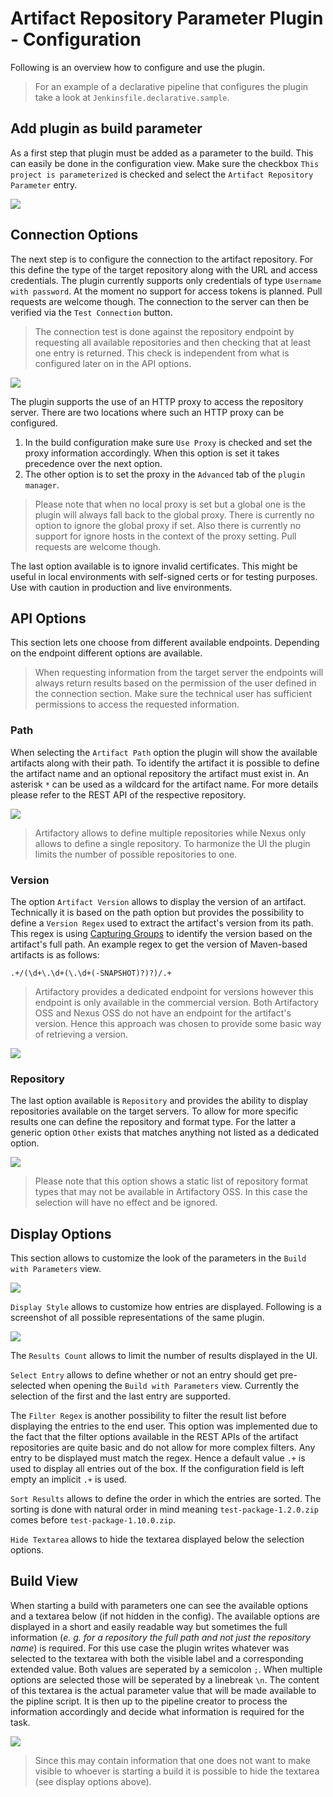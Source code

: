 # Artifact Repository Parameter Plugin - Configuration

Following is an overview how to configure and use the plugin.

> For an example of a declarative pipeline that configures the plugin take a look at 
> `Jenkinsfile.declarative.sample`.

## Add plugin as build parameter

As a first step that plugin must be added as a parameter to the build. This can easily be done
in the configuration view. Make sure the checkbox `This project is parameterized` is checked
and select the `Artifact Repository Parameter` entry. 

![](https://github.com/jenkinsci/artifact-repository-parameter-plugin/raw/master/docs/img/param_select.png)

## Connection Options

The next step is to configure the connection to the artifact repository. For this define the
type of the target repository along with the URL and access credentials. The plugin currently
supports only credentials of type `Username with password`. At the moment no support for
access tokens is planned. Pull requests are welcome though. The connection to the server can
then be verified via the `Test Connection` button.

> The connection test is done against the repository endpoint by requesting all available
> repositories and then checking that at least one entry is returned. This check is
> independent from what is configured later on in the API options.
 
![](https://raw.githubusercontent.com/jenkinsci/artifact-repository-parameter-plugin/master/docs/img/connection_options.png)
 
The plugin supports the use of an HTTP proxy to access the repository server. There are two
locations where such an HTTP proxy can be configured.

1. In the build configuration make sure `Use Proxy` is checked and set the proxy information
   accordingly. When this option is set it takes precedence over the next option.
2. The other option is to set the proxy in the `Advanced` tab of the `plugin manager`.

> Please note that when no local proxy is set but a global one is the plugin  will always 
> fall back to the global proxy. There is currently no option to ignore the global proxy 
> if set. Also there is currently no support for ignore hosts in the context of the proxy
> setting. Pull requests are welcome though.

The last option available is to ignore invalid certificates. This might be useful in local 
environments with self-signed certs or for testing purposes. Use with caution in production
and live environments.

## API Options

This section lets one choose from different available endpoints. Depending on the endpoint 
different options are available.

> When requesting information from the target server the endpoints will always return results
> based on the permission of the user defined in the connection section. Make sure the technical
> user has sufficient permissions to access the requested information.

### Path

When selecting the `Artifact Path` option the plugin will show the available artifacts along
with their path. To identify the artifact it is possible to define the artifact name and an
optional repository the artifact must exist in. An asterisk `*` can be used as a wildcard for the
artifact name. For more details please refer to the REST API of the respective repository.

![](https://github.com/jenkinsci/artifact-repository-parameter-plugin/raw/master/docs/img/api_options_path.png)

> Artifactory allows to define multiple repositories while Nexus only allows to define a single
> repository. To harmonize the UI the plugin limits the number of possible repositories to one.

### Version

The option `Artifact Version` allows to display the version of an artifact. Technically it is based
on the path option but provides the possibility to define a `Version Regex` used to extract the
artifact's version from its path. This regex is using 
[Capturing Groups](https://docs.oracle.com/javase/tutorial/essential/regex/groups.html)  to identify 
the version based on the artifact's full path. An example regex to get the version of Maven-based 
artifacts is as follows:

```
.+/(\d+\.\d+(\.\d+(-SNAPSHOT)?)?)/.+
```

> Artifactory provides a dedicated endpoint for versions however this endpoint is only available in
> the commercial version. Both Artifactory OSS and Nexus OSS do not have an endpoint for the artifact's
> version. Hence this approach was chosen to provide some basic way of retrieving a version.

![](https://github.com/jenkinsci/artifact-repository-parameter-plugin/raw/master/docs/img/api_options_version.png)

### Repository

The last option available is `Repository` and provides the ability to display repositories available
on the target servers. To allow for more specific results one can define the repository and format
type. For the latter a generic option `Other` exists that matches anything not listed as a dedicated
option.

![](https://github.com/jenkinsci/artifact-repository-parameter-plugin/raw/master/docs/img/api_options_repository.png)

> Please note that this option shows a static list of repository format types that may not be available
> in Artifactory OSS. In this case the selection will have no effect and be ignored.

## Display Options

This section allows to customize the look of the parameters in the  `Build with Parameters` view.

![](https://github.com/jenkinsci/artifact-repository-parameter-plugin/raw/master/docs/img/display_options.png)

`Display Style` allows to customize how entries are displayed. Following is a screenshot of all 
possible representations of the same plugin.

![](https://github.com/jenkinsci/artifact-repository-parameter-plugin/raw/master/docs/img/display_styles.png)

The `Results Count` allows to limit the number of results displayed in the UI.

`Select Entry` allows to define whether or not an entry should get pre-selected when opening the
`Build with Parameters` view. Currently the selection of the first and the last entry are supported.

The `Filter Regex` is another possibility to filter the result list before displaying the entries
to the end user. This option was implemented due to the fact that the filter options available in 
the REST APIs of the artifact repositories are quite basic and do not allow for more complex 
filters. Any entry to be displayed must match the regex. Hence a default value `.+` is used to
display all entries out of the box. If the configuration field is left empty an implicit `.+` is used.

`Sort Results` allows to define the order in which the entries are sorted. The sorting is done with
natural order in mind meaning `test-package-1.2.0.zip` comes before `test-package-1.10.0.zip`.

`Hide Textarea` allows to hide the textarea displayed below the selection options.

## Build View

When starting a build with parameters one can see the available options and a textarea below (if not
hidden in the config). The available options are displayed in a short and easily readable way but
sometimes the full information (_e. g. for a repository the full path and not just the repository
name_) is required. For this use case the plugin writes whatever was selected to the textarea with
both the visible label and a corresponding extended value. Both values are seperated by a
semicolon `;`. When multiple options are selected those will be seperated by a linebreak `\n`.
The content of this textarea is the actual parameter value that will be made available to the
pipline script. It is then up to the pipeline creator to process the information accordingly and
decide what information is required for the task. 

![](https://github.com/jenkinsci/artifact-repository-parameter-plugin/raw/master/docs/img/build_view.png)

> Since this may contain information that one does not want to make visible to whoever is starting 
> a build it is possible to hide the textarea (see display options above).
